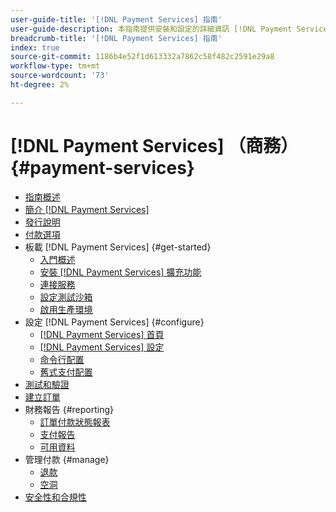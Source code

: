 ```yaml
---
user-guide-title: '[!DNL Payment Services] 指南'
user-guide-description: 本指南提供安裝和設定的詳細資訊 [!DNL Payment Services] 為 [!DNL Adobe Commerce] 或 [!DNL Magento Open Source] 儲存。
breadcrumb-title: '[!DNL Payment Services] 指南'
index: true
source-git-commit: 1186b4e52f1d613332a7862c58f482c2591e29a8
workflow-type: tm+mt
source-wordcount: '73'
ht-degree: 2%

---
```



# [!DNL Payment Services] （商務） {#payment-services}

- [指南概述](guide-overview.md)
- [簡介 [!DNL Payment Services]](overview.md)
- [發行說明](release-notes.md)
- [付款選項](payments-options.md)
- 板載 [!DNL Payment Services] {#get-started}
   - [入門概述](onboard.md)
   - [安裝 [!DNL Payment Services] 擴充功能](install.md)
   - [連接服務](connect.md)
   - [設定測試沙箱](sandbox.md)
   - [啟用生產環境](production.md)
- 設定 [!DNL Payment Services] {#configure}
   - [[!DNL Payment Services] 首頁](payments-home.md)
   - [[!DNL Payment Services] 設定](settings.md)
   - [命令行配置](configure-cli.md)
   - [舊式支付配置](configure-admin.md)
- [測試和驗證](test-validate.md)
- [建立訂單](create-order.md)
- 財務報告 {#reporting}
   - [訂單付款狀態報表](order-payment-status.md)
   - [支付報告](payouts.md)
   - [可用資料](data.md)
- 管理付款 {#manage}
   - [退款](refunds.md)
   - [空洞](voids.md)
- [安全性和合規性](security.md)
